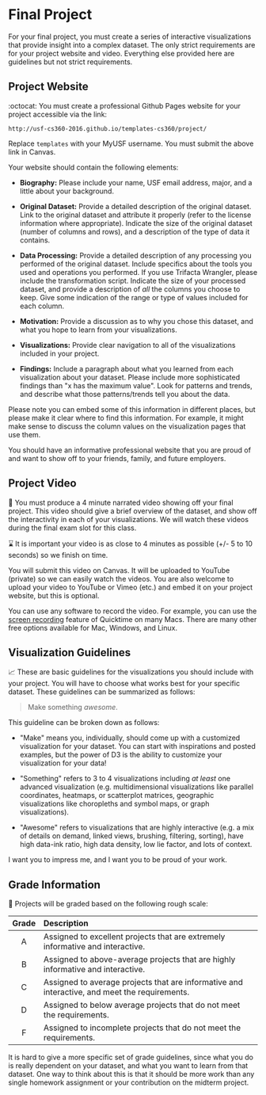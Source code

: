 # Final Project

For your final project, you must create a series of interactive visualizations that provide insight into a complex dataset. The only strict requirements are for your project website and video. Everything else provided here are guidelines but not strict requirements.

## Project Website

:octocat: You must create a professional Github Pages website for your project accessible via the link:

```
http://usf-cs360-2016.github.io/templates-cs360/project/
```

Replace `templates` with your MyUSF username. You must submit the above link in Canvas.

Your website should contain the following elements:

- **Biography:** Please include your name, USF email address, major, and a little about your background.

- **Original Dataset:** Provide a detailed description of the original dataset. Link to the original dataset and attribute it properly (refer to the license information where appropriate). Indicate the size of the original dataset (number of columns and rows), and a description of the type of data it contains.

- **Data Processing:** Provide a detailed description of any processing you performed of the original dataset. Include specifics about the tools you used and operations you performed. If you use Trifacta Wrangler, please include the transformation script. Indicate the size of your processed dataset, and provide a description of *all* the columns you choose to keep. Give some indication of the range or type of values included for each column.

- **Motivation:** Provide a discussion as to why you chose this dataset, and what you hope to learn from your visualizations.

- **Visualizations:** Provide clear navigation to all of the visualizations included in your project.

- **Findings:** Include a paragraph about what you learned from each visualization about your dataset. Please include more sophisticated findings than "x has the maximum value". Look for patterns and trends, and describe what those patterns/trends tell you about the data.

Please note you can embed some of this information in different places, but please make it clear where to find this information. For example, it might make sense to discuss the column values on the visualization pages that use them. 

You should have an informative professional website that you are proud of and want to show off to your friends, family, and future employers.

## Project Video

:movie_camera: You must produce a 4 minute narrated video showing off your final project. This video should give a brief overview of the dataset, and show off the interactivity in each of your visualizations. We will watch these videos during the final exam slot for this class. 

:hourglass: It is important your video is as close to 4 minutes as possible (+/- 5 to 10 seconds) so we finish on time.

You will submit this video on Canvas. It will be uploaded to YouTube (private) so we can easily watch the videos. You are also welcome to upload your video to YouTube or Vimeo (etc.) and embed it on your project website, but this is optional.

You can use any software to record the video. For example, you can use the [screen recording](https://support.apple.com/en-us/HT201066#screen) feature of Quicktime on many Macs. There are many other free options available for Mac, Windows, and Linux.

## Visualization Guidelines

:chart_with_upwards_trend: These are basic guidelines for the visualizations you should include with your project. You will have to choose what works best for your specific dataset. These guidelines can be summarized as follows:

> Make something *awesome*.

This guideline can be broken down as follows:

- "Make" means you, individually, should come up with a customized visualization for your dataset. You can start with inspirations and posted examples, but the power of D3 is the ability to customize your visualization for your data!

- "Something" refers to 3 to 4 visualizations including *at least* one advanced visualization (e.g. multidimensional visualizations like parallel coordinates, heatmaps, or scatterplot matrices, geographic visualizations like choropleths and symbol maps, or graph visualizations). 

- "Awesome" refers to visualizations that are highly interactive (e.g. a mix of details on demand, linked views, brushing, filtering, sorting), have high data-ink ratio, high data density, low lie factor, and lots of context.

I want you to impress me, and I want you to be proud of your work.

## Grade Information

:100: Projects will be graded based on the following rough scale:

| Grade | Description |
|:----: |:------------|
| A | Assigned to excellent projects that are extremely informative and interactive. |
| B | Assigned to above-average projects that are highly informative and interactive. |
| C | Assigned to average projects that are informative and interactive, and meet the requirements. |
| D | Assigned to below average projects that do not meet the requirements. |
| F | Assigned to incomplete projects that do not meet the requirements. |

It is hard to give a more specific set of grade guidelines, since what you do is really dependent on your dataset, and what you want to learn from that dataset. One way to think about this is that it should be more work than any single homework assignment or your contribution on the midterm project.
